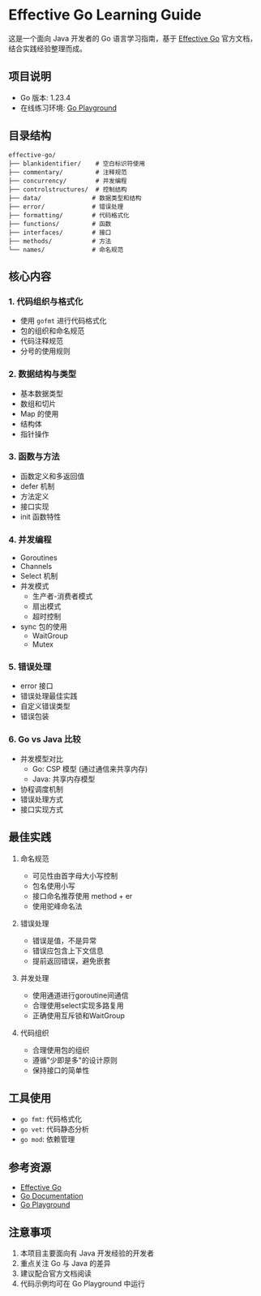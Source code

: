 # Effective Go Learning Guide

这是一个面向 Java 开发者的 Go 语言学习指南，基于 [Effective Go](https://go.dev/doc/effective_go) 官方文档，结合实践经验整理而成。

## 项目说明

- Go 版本: 1.23.4
- 在线练习环境: [Go Playground](https://go.dev/play/)

## 目录结构

```
effective-go/
├── blankidentifier/    # 空白标识符使用
├── commentary/         # 注释规范
├── concurrency/        # 并发编程
├── controlstructures/  # 控制结构
├── data/              # 数据类型和结构
├── error/             # 错误处理
├── formatting/        # 代码格式化
├── functions/         # 函数
├── interfaces/        # 接口
├── methods/           # 方法
└── names/             # 命名规范
```

## 核心内容

### 1. 代码组织与格式化

- 使用 `gofmt` 进行代码格式化
- 包的组织和命名规范
- 代码注释规范
- 分号的使用规则

### 2. 数据结构与类型

- 基本数据类型
- 数组和切片
- Map 的使用
- 结构体
- 指针操作

### 3. 函数与方法

- 函数定义和多返回值
- defer 机制
- 方法定义
- 接口实现
- init 函数特性

### 4. 并发编程

- Goroutines
- Channels
- Select 机制
- 并发模式
  - 生产者-消费者模式
  - 扇出模式
  - 超时控制
- sync 包的使用
  - WaitGroup
  - Mutex

### 5. 错误处理

- error 接口
- 错误处理最佳实践
- 自定义错误类型
- 错误包装

### 6. Go vs Java 比较

- 并发模型对比
  - Go: CSP 模型 (通过通信来共享内存)
  - Java: 共享内存模型
- 协程调度机制
- 错误处理方式
- 接口实现方式

## 最佳实践

1. 命名规范
   - 可见性由首字母大小写控制
   - 包名使用小写
   - 接口命名推荐使用 method + er
   - 使用驼峰命名法

2. 错误处理
   - 错误是值，不是异常
   - 错误应包含上下文信息
   - 提前返回错误，避免嵌套

3. 并发处理
   - 使用通道进行goroutine间通信
   - 合理使用select实现多路复用
   - 正确使用互斥锁和WaitGroup

4. 代码组织
   - 合理使用包的组织
   - 遵循"少即是多"的设计原则
   - 保持接口的简单性

## 工具使用

- `go fmt`: 代码格式化
- `go vet`: 代码静态分析
- `go mod`: 依赖管理

## 参考资源

- [Effective Go](https://go.dev/doc/effective_go)
- [Go Documentation](https://go.dev/doc/)
- [Go Playground](https://go.dev/play/)

## 注意事项

1. 本项目主要面向有 Java 开发经验的开发者
2. 重点关注 Go 与 Java 的差异
3. 建议配合官方文档阅读
4. 代码示例均可在 Go Playground 中运行
